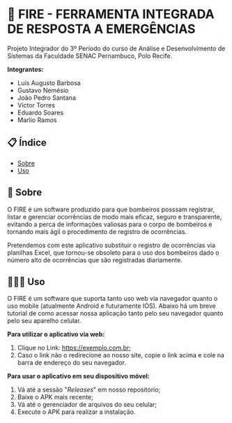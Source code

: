 # 🚒 FIRE - FERRAMENTA INTEGRADA DE RESPOSTA A EMERGÊNCIAS

Projeto Integrador do 3º Período do curso de Análise e Desenvolvimento de Sistemas da Faculdade SENAC Pernambuco, Polo Recife.

**Integrantes:**

- Luís Augusto Barbosa
- Gustavo Nemésio
- João Pedro Santana
- Victor Torres
- Eduardo Soares
- Marlio Ramos

## 📋 Índice

- [Sobre](#-sobre)
- [Uso](#-uso)

## 💬 Sobre

O FIRE é um software produzido para que bombeiros posssam registrar, listar e gerenciar ocorrências de modo mais eficaz, seguro e transparente, evitando a perca de informações valiosas para o corpo de bombeiros e tornando mais ágil o procedimento de registro de ocorrências.

Pretendemos com este aplicativo substituir o registro de ocorrências via planilhas Excel, que tornou-se obsoleto para o uso dos bombeiros dado o número alto de ocorrências que são registradas diariamente. 

## 👨🏽‍💻 Uso

O FIRE é um software que suporta tanto uso web via navegador quanto o uso mobile (atualmente Android e futuramente IOS). Abaixo há um breve tutorial de como acessar nossa aplicação tanto pelo seu navegador quanto pelo seu aparelho celular.

**Para utilizar o aplicativo via web:**

1. Clique no Link: https://exemplo.com.br;
2. Caso o link não o redirecione ao nosso site, copie o link acima e cole na barra de endereço do seu navegador.

**Para usar o aplicativo em seu dispositivo móvel:**

1. Vá até a sessão "_Releases_" em nosso repositório;
2. Baixe o APK mais recente;
3. Vá até o gerenciador de arquivos do seu celular;
4. Execute o APK para realizar a instalação.
